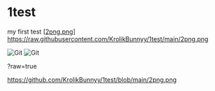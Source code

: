 # 1test
my first test
[[2png.png](https://raw.githubusercontent.com/KrolikBunnyy/1test/main/2png.png)]
https://raw.githubusercontent.com/KrolikBunnyy/1test/main/2png.png


![Git]([https://img.shields.io/badge/-Git-black?style=flat-square&logo=git](https://raw.githubusercontent.com/KrolikBunnyy/1test/main/2png.png))
![Git]([https://img.shields.io/badge/-Git-black?style=flat-square&logo=git](https://github.com/KrolikBunnyy/1test/blob/main/2png.png))

?raw=true


https://github.com/KrolikBunnyy/1test/blob/main/2png.png
